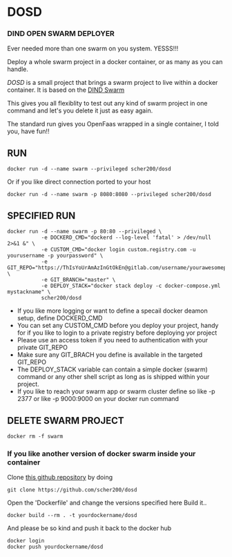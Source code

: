 

# DOSD


### DIND OPEN SWARM DEPLOYER

Ever needed more than one swarm on you system. YESSS!!!

Deploy a whole swarm project in a docker container, or as many as you can handle.

*DOSD* is a small project that brings a swarm project to live within a docker container.
It is based on the [DIND Swarm](https://hub.docker.com/r/dockerswarm/dind/)

This gives you all flexiblity to test out any kind of swarm project in one command and let's you delete it just as easy again.

The standard run gives you OpenFaas wrapped in a single container, I told you, have fun!!



## RUN
```
docker run -d --name swarm --privileged scher200/dosd
```
Or if you like direct connection ported to your host
```
docker run -d --name swarm -p 8080:8080 --privileged scher200/dosd
```


## SPECIFIED RUN
```
docker run -d --name swarm -p 80:80 --privileged \
           -e DOCKERD_CMD="dockerd --log-level 'fatal' > /dev/null 2>&1 &" \
           -e CUSTOM_CMD="docker login custom.registry.com -u yourusername -p yourpassword" \
           -e GIT_REPO="https://ThIsYoUrAmAzInGtOkEn@gitlab.com/username/yourawesomeproject" \
           -e GIT_BRANCH="master" \
           -e DEPLOY_STACK="docker stack deploy -c docker-compose.yml mystackname" \
           scher200/dosd
```
* If you like more logging or want to define a specail docker deamon setup, define DOCKERD_CMD
* You can set any CUSTOM_CMD before you deploy your project, handy for if you like to login to a private registry before deploying yor project
* Please use an access token if you need to authentication with your private GIT_REPO
* Make sure any GIT_BRACH you define is available in the targeted GIT_REPO
* The DEPLOY_STACK variable can contain a simple docker (swarm) command or any other shell script as long as is shipped within your project.
* If you like to reach your swarm app or swarm cluster define so like -p 2377 or like -p 9000:9000 on your docker run command


## DELETE SWARM PROJECT
```
docker rm -f swarm
```



### If you like another version of docker swarm inside your container
Clone [this github repository](https://github.com/scher200/dosd) by doing
```
git clone https://github.com/scher200/dosd
```
Open the 'Dockerfile' and change the versions specified here
Build it..
```
docker build --rm . -t yourdockername/dosd
```
And please be so kind and push it back to the docker hub
```
docker login
docker push yourdockername/dosd
```
